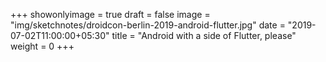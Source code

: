 +++
showonlyimage = true
draft = false
image = "img/sketchnotes/droidcon-berlin-2019-android-flutter.jpg"
date = "2019-07-02T11:00:00+05:30"
title = "Android with a side of Flutter, please"
weight = 0
+++
